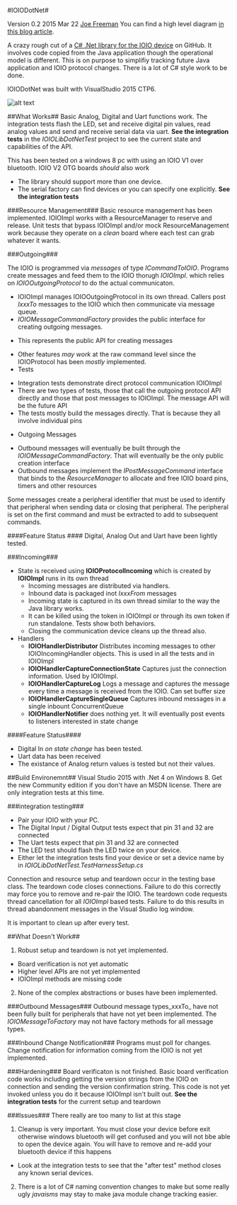 #IOIODotNet#

Version 0.2 2015 Mar 22 [Joe Freeman](http://joe.blog.freemansoft.com) You can find a high level diagram 
[in this blog article](http://joe.blog.freemansoft.com/2015/03/extremely-rough-cut-at-c-based-ioio.html).

A crazy rough cut of a [C# .Net library for the IOIO device](https://github.com/ytai/ioio/wiki) on GitHub. It involves code copied from the Java application though the operational model is different.  This is on purpose to simplifiy tracking future Java application and IOIO protocol changes. There is a lot of C# style work to be done.

IOIODotNet was built with VisualStudio 2015 CTP6. 

![alt text](http://1.bp.blogspot.com/-l3lVEHkgJkg/VPudkk-pXSI/AAAAAAAABw0/dnOpQ0RdS1A/s1600/IOIO%2BDot%2BNet.png "Logo Title Text 1")


##What Works##
Basic Analog, Digital and Uart functions work. The integration tests flash the LED, set and receive digital pin values, read analog values and send and receive serial data via uart. **See the integration tests** in the _IOIOLibDotNetTest_ project to see the current state and capabilities of the API.

This has been tested on a windows 8 pc with using an IOIO V1 over bluetooth. IOIO V2 OTG boards _should_ also work
 * The library should support more than one device.
 * The serial factory can find devices or you can specify one explicitly. **See the integration tests**

###Resource Management###
Basic resource management has been implemented. IOIOImpl works with a ResourceManager to reserve and release.  Unit tests that bypass IOIOImpl and/or mock ResourceManagement work because they operate on a _clean_ board where each test can grab whatever it wants.

###Outgoing###

The IOIO is programmed via _messages_ of type _ICommandToIOIO_.  Programs create messages and feed them to the IOIO thorugh _IOIOImpl_. which relies on _IOIOOutgoingProtocol_ to do the actual communicaton.  

 * IOIOImpl manages IOIOOutgoingProtocol in its own thread. Callers post _IxxxTo_ messages to the IOIO which then communicate via message queue.
 * _IOIOMessageCommandFactory_ provides the public interface for creating outgoing messages.
  + This represents the public API for creating messages
 * Other features _may work_ at the raw command level since the IOIOProtocol has been _mostly_ implemented.
 * Tests
  + Integration tests demonstrate direct protocol communication  IOIOImpl
  + There are two types of tests, those that call the outgoing protocol API directly and those that post messages to IOIOImpl. The message API will be the future API
   + The tests mostly build the messages directly. That is because they all involve individual pins
 * Outgoing Messages
  + Outbound messages will eventually be built through the _IOIOMessageCommandFactory_.  That will eventually be the only public creation interface
  + Outbound messages implement the _IPostMessageCommand_ interface that binds to the _ResourceManager_ to allocate and free IOIO board pins, timers and other resources

Some messages create a peripheral identifier that must be used to identify that peripheral when sending data or closing that peripheral.  The peripheral is set on the first command and must be extracted to add to subsequent commands.

####Feature Status ####
Digital, Analog Out and Uart have been lightly tested.

###Incoming###
 * State is received using  **IOIOProtocolIncoming** which is created by **IOIOImpl** runs in its own thread
   + Incoming messages are distributed via handlers.  
   + Inbound data is packaged inot _IxxxFrom_ messages
   + Incoming state is captured in its own thread similar to the way the Java library works.
   + It can be killed using the token in IOIOImpl or through its own token if run standalone. Tests show both behaviors.
   + Closing the communication device cleans up the thread also.
 * Handlers
   + **IOIOHandlerDistributor** Distributes incoming messages to other IOIOIncomingHandler objects. This is used in all the tests and in IOIOImpl
   + **IOIOHandlerCaptureConnectionState** Captures just the connection information. Used by IOIOImpl.
   + **IOIOHandlerCaptureLog** Logs a message and captures the message every time a message is received from the IOIO. Can set buffer size
   + **IOIOHandlerCaptureSingleQueue** Captures inbound messages in a single inbount ConcurrentQueue
   + **IOIOHandlerNotifier** does nothing yet.  It will eventually post events to listeners interested in state change

####Feature Status####
 * Digital In _on state change_ has been tested.
 * Uart data has been received
 * The existance of Analog return values is tested but not their values.

##Build Environemnt##
Visual Studio 2015 with .Net 4 on Windows 8. Get the new Community edition if you don't have an MSDN license. There are only integration tests at this time.

###integration testing###

* Pair your IOIO with your PC.  
* The Digital Input / Digital Output tests expect that pin 31 and 32 are connected
* The Uart tests expect that pin 31 and 32 are connected
* The LED test should flash the LED twice on your device.
* Either let the integration tests find your device or set a device name by in _IOIOLibDotNetTest.TestHarnessSetup.cs_

Connection and resource setup and teardown occur in the testing base class. The teardown code closes connections.  Failure to do this correctly may force you to remove and re-pair the IOIO. The teardown code requests thread cancellation for all _IOIOImpl_ based tests. Failure to do this results in thread abandonment messages in the Visual Studio log window.

It is important to clean up after every test.  

##What Doesn't Work##

1. Robust setup and teardown is not yet implemented. 
  * Board verification is not yet automatic
  * Higher level APIs are not yet implemented
  * IOIOImpl methods are missing code
2. None of the complex abstractions or buses have been implemented.

###Outbound Messages###
Outbound message types_xxxTo_ have not been fully built for peripherals that have not yet been implemented.  The _IOIOMessageToFactory_ may not have factory methods for all message types.

###Inbound Change Notification###
Programs must poll for changes.  Change notification for information coming from the IOIO is not yet implemented.

###Hardening###
Board verificaton is not finished. 
Basic board verification code works including getting the version strings from the IOIO on connection and sending the version confirmation string.
This code is not yet invoked unless you do it because IOIOImpl isn't built out.  **See the integration tests** for the current setup and teardown



###Issues###
There really are too many to list at this stage

1. Cleanup is very important.  You must close your device before exit otherwise windows bluetooth will get confused and you will not bbe able to open the device again.
 You will have to remove and re-add your bluetooth device if this happens
 * Look at the integration tests to see that the "after test" method closes any known serial devices.
2. There is a lot of C# naming convention changes to make but some really ugly _javaisms_ may stay to make java module change tracking easier.







